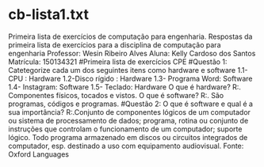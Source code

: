# cb-lista1.txt
Primeira lista de exercícios de computação para engenharia.
Respostas da primeira lista de exercícios para a disciplina de  computação para engenharia
Professor: Wesin Ribeiro Alves
Aluna: Kelly Cardoso dos Santos
Matrícula: 150134321
#Primeira lista de exercícios CPE
#Questão 1: Catetegorize cada um dos seguintes itens como hardware e software
1.1- CPU : Hardware
1.2-Disco rígido : Hardware
1.3- Programa Word: Software
1.4- Instagram: Software
1.5- Teclado: Hardware
O que é hardware? 
R:. Componentes físicos, tocados e vistos.
O que é software?
R:. São programas, códigos e programas.
#Questão 2: O que é software e qual é a sua importância?
R:.Conjunto de componentes lógicos de um computador ou sistema de processamento de dados; programa, rotina ou conjunto de instruções que controlam o funcionamento de um computador; suporte lógico.
Todo programa armazenado em discos ou circuitos integrados de computador, esp. destinado a uso com equipamento audiovisual.
Fonte: Oxford Languages
